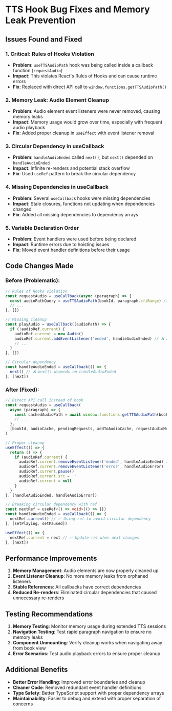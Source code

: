 # TTS Hook Bug Fixes and Memory Leak Prevention

## Issues Found and Fixed

### 1. **Critical: Rules of Hooks Violation**

- **Problem**: `useTTSAudioPath` hook was being called inside a callback function (`requestAudio`)
- **Impact**: This violates React's Rules of Hooks and can cause runtime errors
- **Fix**: Replaced with direct API call to `window.functions.getTTSAudioPath()`

### 2. **Memory Leak: Audio Element Cleanup**

- **Problem**: Audio element event listeners were never removed, causing memory leaks
- **Impact**: Memory usage would grow over time, especially with frequent audio playback
- **Fix**: Added proper cleanup in `useEffect` with event listener removal

### 3. **Circular Dependency in useCallback**

- **Problem**: `handleAudioEnded` called `next()`, but `next()` depended on `handleAudioEnded`
- **Impact**: Infinite re-renders and potential stack overflow
- **Fix**: Used `useRef` pattern to break the circular dependency

### 4. **Missing Dependencies in useCallback**

- **Problem**: Several `useCallback` hooks were missing dependencies
- **Impact**: Stale closures, functions not updating when dependencies changed
- **Fix**: Added all missing dependencies to dependency arrays

### 5. **Variable Declaration Order**

- **Problem**: Event handlers were used before being declared
- **Impact**: Runtime errors due to hoisting issues
- **Fix**: Moved event handler definitions before their usage

## Code Changes Made

### Before (Problematic):

```typescript
// Rules of Hooks violation
const requestAudio = useCallback(async (paragraph) => {
  const audioPathQuery = useTTSAudioPath(bookId, paragraph.cfiRange) // ❌ Hook in callback
  // ...
}, [])

// Missing cleanup
const playAudio = useCallback((audioPath) => {
  if (!audioRef.current) {
    audioRef.current = new Audio()
    audioRef.current.addEventListener('ended', handleAudioEnded) // ❌ Never removed
    // ...
  }
}, [])

// Circular dependency
const handleAudioEnded = useCallback(() => {
  next() // ❌ next() depends on handleAudioEnded
}, [next])
```

### After (Fixed):

```typescript
// Direct API call instead of hook
const requestAudio = useCallback(
  async (paragraph) => {
    const cachedAudioPath = await window.functions.getTTSAudioPath(bookId, paragraph.cfiRange) // ✅ Direct call
    // ...
  },
  [bookId, audioCache, pendingRequests, addToAudioCache, requestAudioMutation]
)

// Proper cleanup
useEffect(() => {
  return () => {
    if (audioRef.current) {
      audioRef.current.removeEventListener('ended', handleAudioEnded) // ✅ Proper cleanup
      audioRef.current.removeEventListener('error', handleAudioError)
      audioRef.current.pause()
      audioRef.current.src = ''
      audioRef.current = null
    }
  }
}, [handleAudioEnded, handleAudioError])

// Breaking circular dependency with ref
const nextRef = useRef<() => void>(() => {})
const handleAudioEnded = useCallback(() => {
  nextRef.current() // ✅ Using ref to avoid circular dependency
}, [setPlaying, setPaused])

useEffect(() => {
  nextRef.current = next // ✅ Update ref when next changes
}, [next])
```

## Performance Improvements

1. **Memory Management**: Audio elements are now properly cleaned up
2. **Event Listener Cleanup**: No more memory leaks from orphaned listeners
3. **Stable References**: All callbacks have correct dependencies
4. **Reduced Re-renders**: Eliminated circular dependencies that caused unnecessary re-renders

## Testing Recommendations

1. **Memory Testing**: Monitor memory usage during extended TTS sessions
2. **Navigation Testing**: Test rapid paragraph navigation to ensure no memory leaks
3. **Component Unmounting**: Verify cleanup works when navigating away from book view
4. **Error Scenarios**: Test audio playback errors to ensure proper cleanup

## Additional Benefits

- **Better Error Handling**: Improved error boundaries and cleanup
- **Cleaner Code**: Removed redundant event handler definitions
- **Type Safety**: Better TypeScript support with proper dependency arrays
- **Maintainability**: Easier to debug and extend with proper separation of concerns
